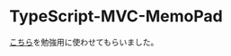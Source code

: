 TypeScript-MVC-MemoPad
======================
[こちら](http://log.deconcepter.jp/2012/10/javascripttsmvc/)を勉強用に使わせてもらいました。
